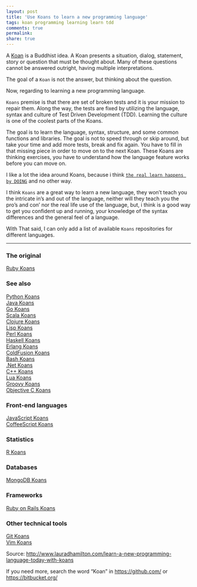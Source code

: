 ```yaml
---
layout: post
title: 'Use Koans to learn a new programming language'
tags: koan programming learning learn tdd
comments: true
permalink:
share: true
---
```


A [Koan](http://en.wikipedia.org/wiki/K%C5%8Dan) is a Buddhist idea. A Koan presents a situation, dialog, statement, story or question that must be thought about. Many of these questions cannot be answered outright, having multiple interpretations.

The goal of a `Koan` is not the answer, but thinking about the question.

Now, regarding to learning a new programming language.

`Koans` premise is that there are set of broken tests and it is your mission to repair them. Along the way, the tests are fixed by utilizing the language, syntax and culture of Test Driven Development (TDD). Learning the culture is one of the coolest parts of the Koans. 

The goal is to learn the language, syntax, structure, and some common functions and libraries. The goal is not to speed through or skip around, but take your time and add more tests, break and fix again. You have to fill in that missing piece in order to move on to the next Koan. These Koans are thinking exercises, you have to understand how the language feature works before you can move on.

I like a lot the idea around Koans, because i think [`the real learn happens by DOING`](http://yeradis.github.io/2013/05/26/dont-be-dick-and-learn-by-doing/) and no other way. 

I think `Koans` are a great way to learn a new language, they won’t teach you the intricate in’s and out of the language, neither will they teach you the pro’s and con’ nor the real life use of the language, but, i think is a good way to get you confident up and running, your knowledge of the syntax differences and the general feel of a language. 

With That said, I can only add a list of available `Koans` repositories for different languages.

-----

### The original

[Ruby Koans](https://github.com/neo/ruby_koans)

### See also

[Python Koans](https://github.com/gregmalcolm/python_koans) <br>
[Java Koans](https://github.com/matyb/java-koans) <br>
[Go Koans](https://github.com/cdarwin/go-koans) <br>
[Scala Koans](https://github.com/rubbish/scala-koans) <br>
[Clojure Koans](https://github.com/functional-koans/clojure-koans) <br>
[Lisp Koans](https://github.com/google/lisp-koans) <br>
[Perl Koans](https://github.com/maio/perl-Koans) <br>
[Haskell Koans](https://github.com/HaskVan/HaskellKoans) <br>
[Erlang Koans](https://github.com/patrickgombert/erlang-koans) <br>
[ColdFusion Koans](https://github.com/bittersweetryan/ColdFusion-Koans) <br>
[Bash Koans](https://github.com/marcinbunsch/bash_koans) <br>
[.Net Koans](https://github.com/CoryFoy/DotNetKoans) <br>
[C++ Koans](https://github.com/torbjoernk/CppKoans) <br>
[Lua Koans](https://github.com/kikito/lua_missions) <br>
[Groovy Koans](https://github.com/cjudd/groovy_koans) <br>
[Objective C Koans](https://github.com/joecannatti/Objective-C-Koans) <br>

### Front-end languages

[JavaScript Koans](https://github.com/liammclennan/JavaScript-Koans) <br>
[CoffeeScript Koans](https://github.com/liammclennan/coffeescript-koans) <br>

### Statistics

[R Koans](https://github.com/DASpringate/Rkoans)

### Databases

[MongoDB Koans](https://github.com/chicagoruby/MongoDB_Koans)

### Frameworks

[Ruby on Rails Koans](https://github.com/brysztofor/koans)

### Other technical tools

[Git Koans](http://stevelosh.com/blog/2013/04/git-koans/) <br>
[Vim Koans](http://blog.sanctum.geek.nz/vim-koans/) <br>

Source: http://www.lauradhamilton.com/learn-a-new-programming-language-today-with-koans

If you need more, search the word “Koan” in https://github.com/ or https://bitbucket.org/ 